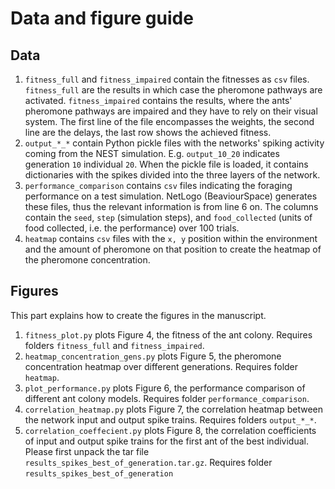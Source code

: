 # Data and figure guide 
## Data 

1. `fitness_full` and `fitness_impaired` contain the fitnesses as `csv` files. `fitness_full` are the results in which case the 
    pheromone pathways are activated. `fitness_impaired` contains the results, where the ants' pheromone pathways are impaired and they have 
    to rely on their visual system. The first line of the file encompasses the weights, the second line are the delays, the last row shows 
    the achieved fitness.  
1. `output_*_*` contain Python pickle files with the networks' spiking activity coming from the NEST simulation.
    E.g. `output_10_20` indicates generation `10` individual `20`. When the pickle file is loaded, it contains dictionaries with the spikes divided 
    into the three layers of the network.
1. `performance_comparison` contains `csv` files indicating the foraging performance on a test simulation. NetLogo (BeaviourSpace) generates 
   these files, thus the relevant information is from line 6 on. The columns contain the `seed`, `step` (simulation steps), 
   and `food_collected` (units of food collected, i.e. the performance) over 100 trials. 
1. `heatmap` contains `csv` files with the `x, y` position within the environment and the amount of pheromone on that position 
    to create the heatmap of the pheromone concentration. 
 
## Figures 
This part explains how to create the figures in the manuscript. 

1. `fitness_plot.py` plots Figure 4, the fitness of the ant colony. Requires folders `fitness_full` and `fitness_impaired`.
1. `heatmap_concentration_gens.py` plots Figure 5, the pheromone concentration heatmap over different generations. Requires folder `heatmap`.
1. `plot_performance.py` plots Figure 6, the performance comparison of different ant colony models. Requires folder `performance_comparison`.
1. `correlation_heatmap.py` plots Figure 7, the correlation heatmap between the network input and output spike trains. Requires folders `output_*_*`.
1. `correlation_coeffecient.py` plots Figure 8, the correlation coefficients of input and output spike trains for the first ant of the best individual. Please first unpack the tar file `results_spikes_best_of_generation.tar.gz`. 
Requires folder `results_spikes_best_of_generation`
